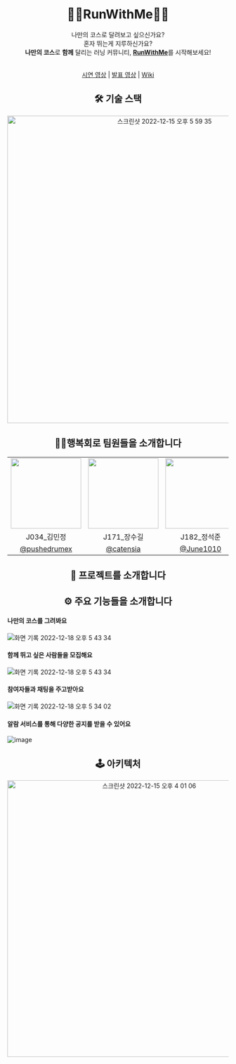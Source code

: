 <div align="center">

# 🏃‍♂️RunWithMe🏃‍♂️
나만의 코스로 달려보고 싶으신가요?  
혼자 뛰는게 지루하신가요?  
**나만의 코스**로 **함께** 달리는 러닝 커뮤니티, <a href="https://runwithme.co.kr/">**RunWithMe**</a>를 시작해보세요!  

<br/>
<a href="https://www.youtube.com/watch?v=tgQHAlsQYfs">시연 영상</a> | 
<a href="https://www.youtube.com/watch?v=YHzn3X8hZsE">발표 영상</a> | 
<a href="https://github.com/boostcampwm-2022/WEB26-RunWithMe/wiki">Wiki</a>  
  
## 🛠 기술 스택

<img width="700" alt="스크린샷 2022-12-15 오후 5 59 35" src="https://user-images.githubusercontent.com/97938489/207816864-df375aba-56db-4074-9592-97e0b5ea4ea2.png">

## 🙋‍♂️행복회로 팀원들을 소개합니다

<table>
<tr>
<td align="center"><img src="https://user-images.githubusercontent.com/53655119/207808860-fb8be375-c7fc-41ec-9e80-55e25793156c.png" width="160"></td>
<td align="center"><img src="https://user-images.githubusercontent.com/53655119/207808869-93dbd80a-e9be-49bb-b4b8-89945eb7bf83.png" width="160"></td>
<td align="center"><img src="https://user-images.githubusercontent.com/53655119/207808873-9de904f4-486a-4865-b2e1-253a9b5485ed.png" width="160"></td>
<td align="center"><img src="https://user-images.githubusercontent.com/53655119/207808877-eb84c724-6be4-4365-a302-a55b3ec99389.png" width="160"></td>
</tr>
<tr>
<td align="center">J034_김민정</td>
<td align="center">J171_장수길</td>
<td align="center">J182_정석준</td>
<td align="center">J199_최건</td>
</tr>
<tr>

<td align="center"><a href="https://github.com/pushedrumex">@pushedrumex</a></td>
<td align="center"><a href="https://github.com/catensia">@catensia</a></td>
<td align="center"><a href="https://github.com/June1010">@June1010</a></td>
<td align="center"><a href="https://github.com/gchoi96">@gchoi96</a></td>

</tr>
</table>

## 🚀 프로젝트를 소개합니다     
        
## ⚙️ 주요 기능들을 소개합니다  

<div align="left">

#### 나만의 코스를 그려봐요
![화면 기록 2022-12-18 오후 5 43 34](https://user-images.githubusercontent.com/71205245/208289161-1452341e-a340-4afc-97cb-3a375c5e8482.gif)

#### 함께 뛰고 싶은 사람들을 모집해요
![화면 기록 2022-12-18 오후 5 43 34](https://user-images.githubusercontent.com/71205245/208289219-10c4e623-c605-40a5-8d8f-55bd1617b599.gif)

#### 참여자들과 채팅을 주고받아요
![화면 기록 2022-12-18 오후 5 34 02](https://user-images.githubusercontent.com/71205245/208289091-1e0e0813-56be-4a5e-9491-60fb4e109cef.gif)

#### 알람 서비스를 통해 다양한 공지를 받을 수 있어요
![image](https://user-images.githubusercontent.com/71205245/208289290-e6c370d8-f4ca-4f47-b9a9-29dc6840a267.png)

</div>

## 🕹 아키텍처
  
<img width="630" alt="스크린샷 2022-12-15 오후 4 01 06" src="https://user-images.githubusercontent.com/97938489/207812760-d0088060-f825-427a-80d4-3bbceecc53c2.png">
  
</div>
